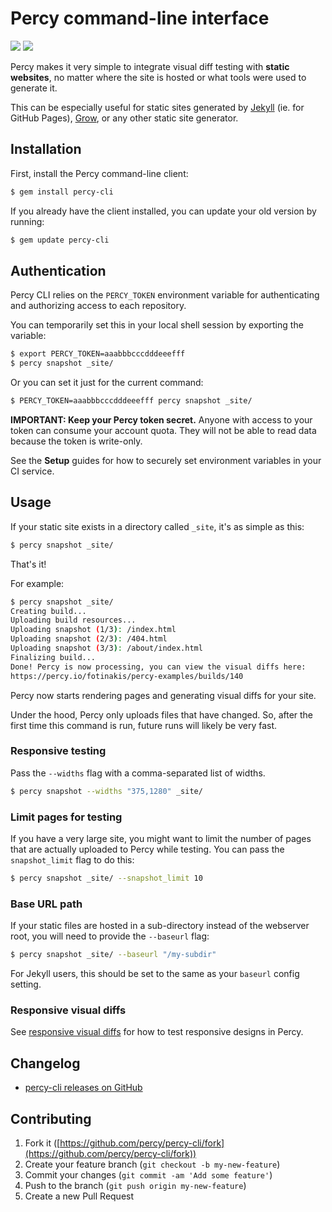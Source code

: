 # Percy command-line interface [<i class="fa fa-github" aria-hidden="true"></i>](https://github.com/percy/percy-cli)

[![](https://travis-ci.org/percy/percy-cli.svg?branch=master)](https://travis-ci.org/percy/percy-cli)
[![](https://badge.fury.io/rb/percy-cli.svg)](https://rubygems.org/gems/percy-cli)

Percy makes it very simple to integrate visual diff testing with **static websites**, no matter where the site is hosted or what tools were used to generate it.

This can be especially useful for static sites generated by [Jekyll](http://jekyllrb.com/) (ie. for GitHub Pages), [Grow](http://growsdk.org), or any other static site generator.

## Installation

First, install the Percy command-line client:

```bash
$ gem install percy-cli
```

If you already have the client installed, you can update your old version by running:

```bash
$ gem update percy-cli
```

## Authentication

Percy CLI relies on the `PERCY_TOKEN` environment variable for authenticating and authorizing access to each repository.

You can temporarily set this in your local shell session by exporting the variable:

```bash
$ export PERCY_TOKEN=aaabbbcccdddeeefff
$ percy snapshot _site/
```

Or you can set it just for the current command:

```bash
$ PERCY_TOKEN=aaabbbcccdddeeefff percy snapshot _site/
```

<div class="Alert Alert--warning">
  <strong>IMPORTANT: Keep your Percy token secret.</strong> Anyone with access to your token can consume your account quota. They will not be able to read data because the token is write-only.

  See the <strong>Setup</strong> guides for how to securely set environment variables in your CI service.
</div>

## Usage

If your static site exists in a directory called `_site`, it's as simple as this:

```bash
$ percy snapshot _site/
```

That's it!

For example:

```bash
$ percy snapshot _site/
Creating build...
Uploading build resources...
Uploading snapshot (1/3): /index.html
Uploading snapshot (2/3): /404.html
Uploading snapshot (3/3): /about/index.html
Finalizing build...
Done! Percy is now processing, you can view the visual diffs here:
https://percy.io/fotinakis/percy-examples/builds/140
```

Percy now starts rendering pages and generating visual diffs for your site.

Under the hood, Percy only uploads files that have changed. So, after the first time this command is run, future runs will likely be very fast.

### Responsive testing

Pass the `--widths` flag with a comma-separated list of widths.

```bash
$ percy snapshot --widths "375,1280" _site/
```

### Limit pages for testing

If you have a very large site, you might want to limit the number of pages that are actually uploaded to Percy while testing. You can pass the `snapshot_limit` flag to do this:

```bash
$ percy snapshot _site/ --snapshot_limit 10
```

### Base URL path

If your static files are hosted in a sub-directory instead of the webserver root, you will need to provide the `--baseurl` flag:

```bash
$ percy snapshot _site/ --baseurl "/my-subdir"
```

For Jekyll users, this should be set to the same as your `baseurl` config setting.

### Responsive visual diffs

See [responsive visual diffs](/docs/integrations/responsive) for how to test responsive designs in Percy.

## Changelog

*   [percy-cli releases on GitHub](https://github.com/percy/percy-cli/releases)

## Contributing

1.  Fork it ([https://github.com/percy/percy-cli/fork](https://github.com/percy/percy-cli/fork))
2.  Create your feature branch (`git checkout -b my-new-feature`)
3.  Commit your changes (`git commit -am 'Add some feature'`)
4.  Push to the branch (`git push origin my-new-feature`)
5.  Create a new Pull Request
